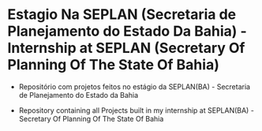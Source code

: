 # Estagio Na SEPLAN (Secretaria de Planejamento do Estado Da Bahia) - Internship at SEPLAN (Secretary Of Planning Of The State Of Bahia)

 - Repositório com projetos feitos no estágio da SEPLAN(BA) - Secretaria de Planejamento do Estado da Bahia 
 
 - Repository containing all Projects built in my internship at SEPLAN(BA) - Secretary Of Planning Of The State Of Bahia
